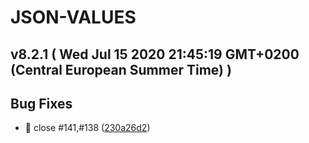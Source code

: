 # JSON-VALUES
## v8.2.1  ( Wed Jul 15 2020 21:45:19 GMT+0200 (Central European Summer Time) )


## Bug Fixes
  - 🐛 close #141,#138
  ([230a26d2](https://github.com/imrafaelmerino/json-values/commit/230a26d2ae153ff7e1bc800139621c3fe2200f10))




